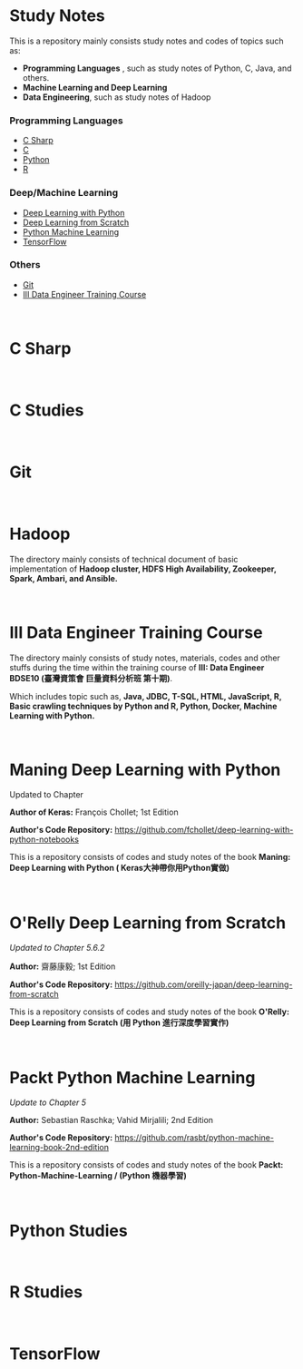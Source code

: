 # Study Notes

This is a repository mainly consists study notes and codes of topics such as:
* **Programming Languages** , such as study notes of Python, C, Java, and others.
* **Machine Learning and Deep Learning**
* **Data Engineering**, such as study notes of Hadoop
### Programming Languages
* [C Sharp](#c-sharp)
* [C](#c-studies)
* [Python](#python-studies)
* [R](#r-studies)
### Deep/Machine Learning
* [Deep Learning with Python](#Maning-Deep-Learning-with-Python) 
* [Deep Learning from Scratch](#ORelly-Deep-Learning-from-Scratch)
* [Python Machine Learning](#Packt-Python-Machine-Learning)
* [TensorFlow](#TensorFlow)
### Others
* [Git](#Git)
* [III Data Engineer Training Course](#III-Data-Engineer-Training-Course)

<br>

# C Sharp

<br>

# C Studies

<br>

# Git

<br>

# Hadoop

The directory mainly consists of technical document of basic implementation of **Hadoop cluster, HDFS High Availability, Zookeeper, Spark, Ambari, and Ansible.**

<br>

# III Data Engineer Training Course
The directory mainly consists of study notes, materials, codes and other stuffs during the time within the training course of **III: Data Engineer BDSE10 (臺灣資策會 巨量資料分析班 第十期)**.

Which includes topic such as, **Java, JDBC, T-SQL, HTML, JavaScript, R, Basic crawling techniques by Python and R, Python, Docker, Machine Learning with Python.**

<br>

# Maning Deep Learning with Python 
Updated to Chapter 

**Author of Keras:** François Chollet; 1st Edition

**Author's Code Repository:** https://github.com/fchollet/deep-learning-with-python-notebooks

This is a repository consists of codes and study notes of the book **Maning: Deep Learning with Python ( Keras大神帶你用Python實做)**

<br>

# O'Relly Deep Learning from Scratch
*Updated to Chapter 5.6.2*

**Author:**  齋藤康毅; 1st Edition

**Author's Code Repository:** https://github.com/oreilly-japan/deep-learning-from-scratch

This is a repository consists of codes and study notes of the book **O'Relly: Deep Learning from Scratch (用 Python 進行深度學習實作)**

<br>

# Packt Python Machine Learning
*Update to Chapter 5*

**Author:** Sebastian Raschka; Vahid Mirjalili; 2nd Edition

**Author's Code Repository:** https://github.com/rasbt/python-machine-learning-book-2nd-edition

This is a repository consists of codes and study notes of the book **Packt: Python-Machine-Learning / (Python 機器學習)**

<br>

# Python Studies

<br>

# R Studies

<br>

# TensorFlow